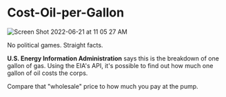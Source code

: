 # Cost-Oil-per-Gallon

![Screen Shot 2022-06-21 at 11 05 27 AM](https://user-images.githubusercontent.com/87721818/174833347-24d7a218-a860-4cdb-af37-fad681020493.png)

No political games. Straight facts. 

**U.S. Energy Information Administration** says this is the breakdown of one gallon of gas. 
Using the EIA's API, it's possible to find out how much one gallon of oil costs the corps.

Compare that "wholesale" price to how much you pay at the pump. 
